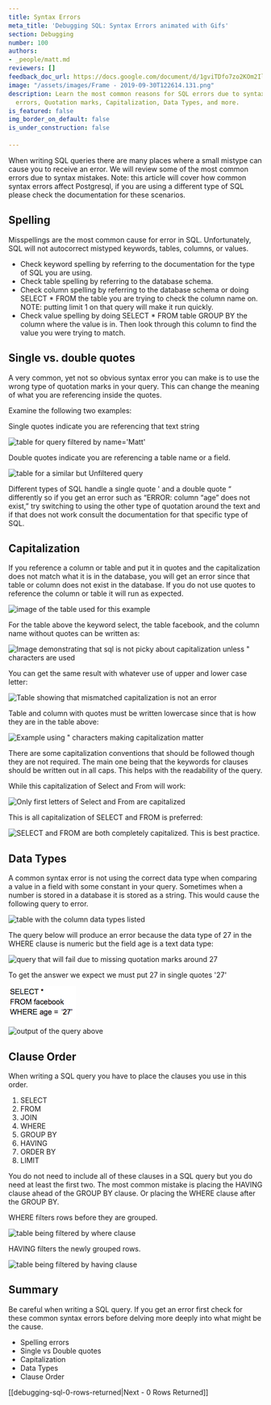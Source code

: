 ```yaml
---
title: Syntax Errors
meta_title: 'Debugging SQL: Syntax Errors animated with Gifs'
section: Debugging
number: 100
authors:
- _people/matt.md
reviewers: []
feedback_doc_url: https://docs.google.com/document/d/1gviTDfo7zo2KOm2IlgH4kaa2RB7iE17oOdwIzOdhHKE/edit?usp=sharing
image: "/assets/images/Frame - 2019-09-30T122614.131.png"
description: Learn the most common reasons for SQL errors due to syntax. Spelling
  errors, Quotation marks, Capitalization, Data Types, and more.
is_featured: false
img_border_on_default: false
is_under_construction: false

---
```

When writing SQL queries there are many places where a small mistype can cause you to receive an error. We will review some of the most common errors due to syntax mistakes. Note: this article will cover how common syntax errors affect Postgresql, if you are using a different type of SQL please check the documentation for these scenarios.

## Spelling

Misspellings are the most common cause for error in SQL. Unfortunately, SQL will not autocorrect mistyped keywords, tables, columns, or values.

* Check keyword spelling by referring to the documentation for the type of SQL you are using.
* Check table spelling by referring to the database schema.
* Check column spelling by referring to the database schema or doing SELECT * FROM the table you are trying to check the column name on. NOTE: putting limit 1 on that query will make it run quickly.
* Check value spelling by doing SELECT * FROM table GROUP BY the column where the value is in. Then look through this column to find the value you were trying to match.

## Single vs. double quotes

A very common, yet not so obvious syntax error you can make is to use the wrong type of quotation marks in your query. This can change the meaning of what you are referencing inside the quotes.

Examine the following two examples:

Single quotes indicate you are referencing that text string

![table for query filtered by name='Matt'](syntax_1.png)

Double quotes indicate you are referencing a table name or a field.

![table for a similar but Unfiltered query](syntax_2.png)

Different types of SQL handle a single quote ' and a double quote “ differently so if you get an error such as “ERROR: column “age” does not exist,” try switching to using the other type of quotation around the text and if that does not work consult the documentation for that specific type of SQL.

## Capitalization

If you reference a column or table and put it in quotes and the capitalization does not match what it is in the database, you will get an error since that table or column does not exist in the database. If you do not use quotes to reference the column or table it will run as expected.

![image of the table used for this example](syntax_3.png)

For the table above the keyword select, the table facebook, and the column name without quotes can be written as:

![Image demonstrating that sql is not picky about capitalization unless " characters are used](syntax_4.png)

You can get the same result with whatever use of upper and lower case letter:

![Table showing that mismatched capitalization is not an error](syntax_5.png)

Table and column with quotes must be written lowercase since that is how they are in the table above:

![Example using " characters making capitalization matter](syntax_6.png)

There are some capitalization conventions that should be followed though they are not required. The main one being that the keywords for clauses should be written out in all caps. This helps with the readability of the query.

While this capitalization of Select and From will work:

![Only first letters of Select and From are capitalized](syntax_7.png)

This is all capitalization of SELECT and FROM is preferred:

![SELECT and FROM are both completely capitalized. This is best practice.](syntax_8.png)

## Data Types

A common syntax error is not using the correct data type when comparing a value in a field with some constant in your query. Sometimes when a number is stored in a database it is stored as a string. This would cause the following query to error.

![table with the column data types listed](syntax_9.png)

The query below will produce an error because the data type of 27 in the WHERE clause is numeric but the field age is a text data type:

![query that will fail due to missing quotation marks around 27](syntax_10.png)

To get the answer we expect we must put 27 in single quotes '27'

![](/assets/images/syntax_11-2.png)

![output of the query above](syntax_12.png)

## Clause Order

When writing a SQL query you have to place the clauses you use in this order.

1. SELECT
2. FROM
3. JOIN
4. WHERE
5. GROUP BY
6. HAVING
7. ORDER BY
8. LIMIT

You do not need to include all of these clauses in a SQL query but you do need at least the first two. The most common mistake is placing the HAVING clause ahead of the GROUP BY clause. Or placing the WHERE clause after the GROUP BY.

WHERE filters rows before they are grouped.

![table being filtered by where clause](syntax_13.png)

HAVING filters the newly grouped rows.

![table being filtered by having clause](syntax_14.png)

## Summary

Be careful when writing a SQL query. If you get an error first check for these common syntax errors before delving more deeply into what might be the cause.

* Spelling errors
* Single vs Double quotes
* Capitalization
* Data Types
* Clause Order

[[debugging-sql-0-rows-returned|Next - 0 Rows Returned]]